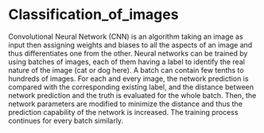 # Classification_of_images

Convolutional Neural Network (CNN) is an algorithm taking an image as input then assigning weights and biases to all the aspects of an image and thus differentiates one from the other. Neural networks can be trained by using batches of images, each of them having a label to identify the real nature of the image (cat or dog here). A batch can contain few tenths to hundreds of images. For each and every image, the network prediction is compared with the corresponding existing label, and the distance between network prediction and the truth is evaluated for the whole batch. Then, the network parameters are modified to minimize the distance and thus the prediction capability of the network is increased. The training process continues for every batch similarly.
